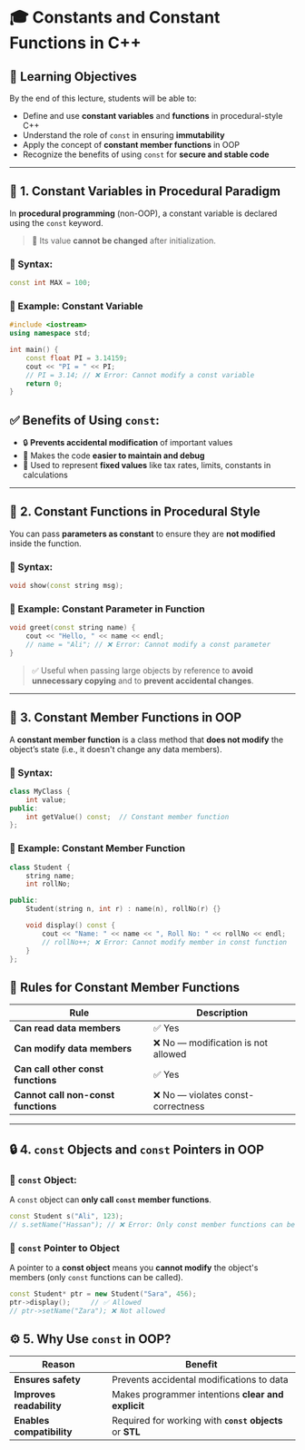 # 🎓 Constants and Constant Functions in C++

## 🎯 Learning Objectives

By the end of this lecture, students will be able to:

- Define and use **constant variables** and **functions** in procedural-style C++  
- Understand the role of `const` in ensuring **immutability**  
- Apply the concept of **constant member functions** in OOP  
- Recognize the benefits of using `const` for **secure and stable code**

---

## 📌 1. Constant Variables in Procedural Paradigm

In **procedural programming** (non-OOP), a constant variable is declared using the `const` keyword.  
> 🧠 Its value **cannot be changed** after initialization.

### 🔹 Syntax:

```cpp
const int MAX = 100;
```
### 🔸 Example: Constant Variable

```cpp
#include <iostream>
using namespace std;

int main() {
    const float PI = 3.14159;
    cout << "PI = " << PI;
    // PI = 3.14; // ❌ Error: Cannot modify a const variable
    return 0;
}
```
## ✅ Benefits of Using `const`:

- 🔒 **Prevents accidental modification** of important values  
- 🧹 Makes the code **easier to maintain and debug**  
- 📏 Used to represent **fixed values** like tax rates, limits, constants in calculations

---

## 🧠 2. Constant Functions in Procedural Style

You can pass **parameters as constant** to ensure they are **not modified** inside the function.

### 🔹 Syntax:

```cpp
void show(const string msg);
```
### 🔸 Example: Constant Parameter in Function

```cpp
void greet(const string name) {
    cout << "Hello, " << name << endl;
    // name = "Ali"; // ❌ Error: Cannot modify a const parameter
}
```
> ✅ Useful when passing large objects by reference to **avoid unnecessary copying** and to **prevent accidental changes**.

---

## 🧱 3. Constant Member Functions in OOP

A **constant member function** is a class method that **does not modify** the object’s state (i.e., it doesn't change any data members).

### 🔹 Syntax:

```cpp
class MyClass {
    int value;
public:
    int getValue() const;  // Constant member function
};
```
### 🔸 Example: Constant Member Function

```cpp
class Student {
    string name;
    int rollNo;

public:
    Student(string n, int r) : name(n), rollNo(r) {}

    void display() const {
        cout << "Name: " << name << ", Roll No: " << rollNo << endl;
        // rollNo++; ❌ Error: Cannot modify member in const function
    }
};
```
## 📌 Rules for Constant Member Functions

| Rule                            | Description                                        |
|---------------------------------|----------------------------------------------------|
| **Can read data members**       | ✅ Yes                                              |
| **Can modify data members**     | ❌ No — modification is not allowed                |
| **Can call other const functions** | ✅ Yes                                          |
| **Cannot call non-const functions** | ❌ No — violates const-correctness             |

---

## 🔒 4. `const` Objects and `const` Pointers in OOP

### 🔹 `const` Object:

A `const` object can **only call `const` member functions**.

```cpp
const Student s("Ali", 123);
// s.setName("Hassan"); // ❌ Error: Only const member functions can be called
```
### 🔹 `const` Pointer to Object

A pointer to a **const object** means you **cannot modify** the object's members (only `const` functions can be called).

```cpp
const Student* ptr = new Student("Sara", 456);
ptr->display();     // ✅ Allowed
// ptr->setName("Zara"); ❌ Not allowed
```
## ⚙️ 5. Why Use `const` in OOP?

| Reason               | Benefit                                                   |
|----------------------|-----------------------------------------------------------|
| **Ensures safety**   | Prevents accidental modifications to data                 |
| **Improves readability** | Makes programmer intentions **clear and explicit**   |
| **Enables compatibility** | Required for working with **`const` objects** or **STL** |
